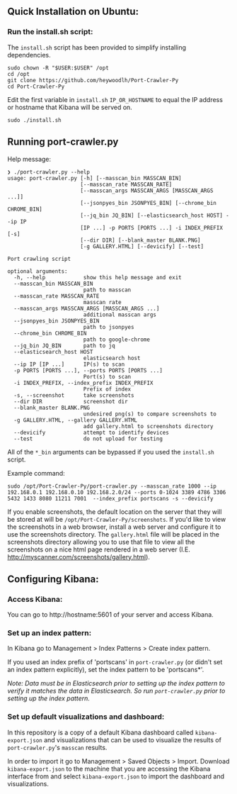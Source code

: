 ## Quick Installation on Ubuntu:

### Run the install.sh script:

The `install.sh` script has been provided to simplify installing dependencies.

```
sudo chown -R "$USER:$USER" /opt
cd /opt
git clone https://github.com/heywoodlh/Port-Crawler-Py
cd Port-Crawler-Py
```

Edit the first variable in `install.sh` `IP_OR_HOSTNAME` to equal the IP address or hostname that Kibana will be served on.

```
sudo ./install.sh
```


## Running port-crawler.py

Help message:


```
❯ ./port-crawler.py --help
usage: port-crawler.py [-h] [--masscan_bin MASSCAN_BIN]
                       [--masscan_rate MASSCAN_RATE]
                       [--masscan_args MASSCAN_ARGS [MASSCAN_ARGS ...]]
                       [--jsonpyes_bin JSONPYES_BIN] [--chrome_bin CHROME_BIN]
                       [--jq_bin JQ_BIN] [--elasticsearch_host HOST] --ip IP
                       [IP ...] -p PORTS [PORTS ...] -i INDEX_PREFIX [-s]
                       [--dir DIR] [--blank_master BLANK.PNG]
                       [-g GALLERY.HTML] [--devicify] [--test]

Port crawling script

optional arguments:
  -h, --help            show this help message and exit
  --masscan_bin MASSCAN_BIN
                        path to masscan
  --masscan_rate MASSCAN_RATE
                        masscan rate
  --masscan_args MASSCAN_ARGS [MASSCAN_ARGS ...]
                        additional masscan args
  --jsonpyes_bin JSONPYES_BIN
                        path to jsonpyes
  --chrome_bin CHROME_BIN
                        path to google-chrome
  --jq_bin JQ_BIN       path to jq
  --elasticsearch_host HOST
                        elasticsearch host
  --ip IP [IP ...]      IP(s) to scan
  -p PORTS [PORTS ...], --ports PORTS [PORTS ...]
                        Port(s) to scan
  -i INDEX_PREFIX, --index_prefix INDEX_PREFIX
                        Prefix of index
  -s, --screenshot      take screenshots
  --dir DIR             screenshot dir
  --blank_master BLANK.PNG
                        undesired png(s) to compare screenshots to
  -g GALLERY.HTML, --gallery GALLERY.HTML
                        add gallery.html to screenshots directory
  --devicify            attempt to identify devices
  --test                do not upload for testing
```


All of the `*_bin` arguments can be bypassed if you used the `install.sh` script.


Example command:

```
sudo /opt/Port-Crawler-Py/port-crawler.py --masscan_rate 1000 --ip 192.168.0.1 192.168.0.10 192.168.2.0/24 --ports 0-1024 3389 4786 3306 5432 1433 8080 11211 7001  --index_prefix portscans -s --devicify
```


If you enable screenshots, the default location on the server that they will be stored at will be `/opt/Port-Crawler-Py/screenshots`. If you'd like to view the screenshots in a web browser, install a web server and configure it to use the screenshots directory. The `gallery.html` file will be placed in the screenshots directory allowing you to use that file to view all the screenshots on a nice html page rendered in a web server (I.E. http://myscanner.com/screenshots/gallery.html).


## Configuring Kibana:

### Access Kibana:

You can go to http://hostname:5601 of your server and access Kibana. 


### Set up an index pattern:

In Kibana go to Management > Index Patterns > Create index pattern.

If you used an index prefix of 'portscans' in `port-crawler.py` (or didn't set an index pattern explicitly), set the index pattern to be 'portscans\*'. 

*Note: Data must be in Elasticsearch prior to setting up the index pattern to verify it matches the data in Elasticsearch. So run `port-crawler.py` prior to setting up the index pattern.*


### Set up default visualizations and dashboard:

In this repository is a copy of a default Kibana dashboard called `kibana-export.json` and visualizations that can be used to visualize the results of `port-crawler.py`'s `masscan` results.

In order to import it go to Management > Saved Objects > Import. Download `kibana-export.json` to the machine that you are accessing the Kibana interface from and select `kibana-export.json` to import the dashboard and visualizations.
